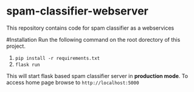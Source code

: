 # spam-classifier-webserver
This repository contains code for spam classifier as a webservices

#Installation
Run the following command on the root dorectory of this project.
1. `pip install -r requirements.txt `
2. `flask run `

This will start flask based spam classifier server in **production mode**.
To access home page browse to `http://localhost:5000`
